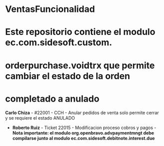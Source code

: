 # VentasFuncionalidad
# Este repositorio contiene el modulo ec.com.sidesoft.custom.
# orderpurchase.voidtrx que permite cambiar el estado de la orden 
# completado a anulado

**Carlo Chiza** - #22001 - CCH - Anular pedidos de venta solo permite cerrar y se requiere el estado ANULADO
* **Roberto Ruiz** - Ticket 22015 - Modificacion proceso cobros y pagos - **Nota importante: el modulo org.openbravo.advpaymentmngt debe compilarse junto al modulo ec.com.sidesoft.debitnote.interest.due**
